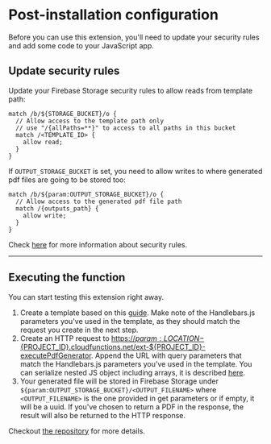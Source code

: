 # Post-installation configuration

Before you can use this extension, you'll need to update your security rules and add some code to your JavaScript app.

## Update security rules

Update your Firebase Storage security rules to allow reads from template path:

    match /b/${STORAGE_BUCKET}/o {
      // Allow access to the template path only
      // use "/{allPaths=**}" to access to all paths in this bucket
      match /<TEMPLATE_ID> {
        allow read;
      }
    }

If `OUTPUT_STORAGE_BUCKET` is set, you need to allow writes to where generated pdf files are going to be stored too:

    match /b/${param:OUTPUT_STORAGE_BUCKET}/o {
      // Allow access to the generated pdf file path
      match /{outputs_path} {
        allow write;
      }
    }

Check [here](https://firebase.google.com/docs/storage/security) for more information about security rules.

---

## Executing the function

You can start testing this extension right away.

1.  Create a template based on this [guide](https://github.com/sassanh/template-to-pdf/blob/main/pdf-generator/PREINSTALL.md). Make note of the Handlebars.js parameters you've used in the template, as they should match the request you create in the next step.
2.  Create an HTTP request to [https://${param:LOCATION}-${PROJECT_ID}.cloudfunctions.net/ext-${PROJECT_ID}-executePdfGenerator]().
    Append the URL with query parameters that match the Handlebars.js parameters you've used in the template. You can serialize nested JS object including arrays, it is described [here](https://www.npmjs.com/package/qs).
3.  Your generated file will be stored in Firebase Storage under `${param:OUTPUT_STORAGE_BUCKET}/<OUTPUT_FILENAME>` where `<OUTPUT_FILENAME>` is the one provided in get parameters or if empty, it will be a uuid.
    If you've chosen to return a PDF in the response, the result will also be returned to the HTTP response.

Checkout [the repository](https://github.com/sassanh/template-to-pdf) for more details.
